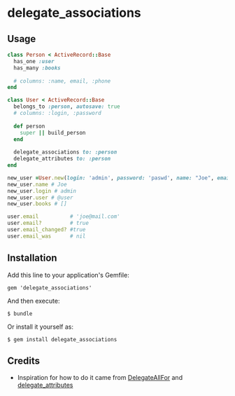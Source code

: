# delegate_associations

## Usage

```ruby
class Person < ActiveRecord::Base
  has_one :user
  has_many :books
  
  # columns: :name, email, :phone
end

class User < ActiveRecord::Base
  belongs_to :person, autosave: true
  # columns: :login, :password
  
  def person
    super || build_person
  end
  
  delegate_associations to: :person
  delegate_attributes to: :person
end

new_user =User.new(login: 'admin', password: 'paswd', name: "Joe", email: 'joe@mail.com')
new_user.name # Joe
new_user.login # admin
new_user.user # @user
new_user.books # []

user.email          # 'joe@mail.com'
user.email?         # true
user.email_changed? #true
user.email_was      # nil
```

## Installation

Add this line to your application's Gemfile:

    gem 'delegate_associations'

And then execute:

    $ bundle

Or install it yourself as:

    $ gem install delegate_associations

## Credits

* Inspiration for how to do it came from [DelegateAllFor](https://github.com/LessonPlanet/delegate_all_for) and [delegate_attributes](https://rubygems.org/gems/delegate_attributes)

